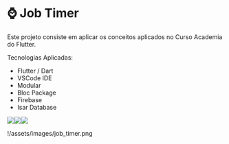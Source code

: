 # :watch: Job Timer

Este projeto consiste em aplicar os conceitos aplicados no Curso Academia do Flutter.

Tecnologias Aplicadas:

  * Flutter / Dart
  * VSCode IDE
  * Modular
  * Bloc Package
  * Firebase
  * Isar Database


<img src="https://img.shields.io/badge/Dart-0175C2?style=for-the-badge&logo=dart&logoColor=white"><img src="https://img.shields.io/badge/Flutter-02569B?style=for-the-badge&logo=flutter&logoColor=white"><img src="https://img.shields.io/badge/Firebase-F29D0C?style=for-the-badge&logo=firebase&logoColor=white">


!/assets/images/job_timer.png

